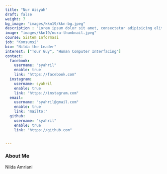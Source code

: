 ```yaml
---
title: "Nur Aisyah"
draft: false
weight: 7
bg_image: "images/kkn19/kkn-bg.jpeg"
description : "Lorem ipsum dolor sit amet, consectetur adipisicing elit, sed do eiusmod tempor incididunt ut labore. dolore magna aliqua. Ut enim ad minim veniam, quis nostrud."
image: "images/kkn19/nura-thumbnail.jpeg"
course: Sistem Informasi
job: "Konsumsi"
bio: "Nilda the Leader"
interest: ["Tour Guy", "Human Computer Interfacing"]
contact:
  facebook:
    username: "syahril"
    enable: true
    link: "https://facebook.com"
  instagram:
    username: syahril
    enable: true
    link: "https://instagram.com"
  email: 
    username: "syahril@gmail.com"
    enable: true
    link: "mailto:"
  github:
    username: "syahril" 
    enable: true
    link: "https://github.com"


---
```


### About Me

Nilda Amriani
